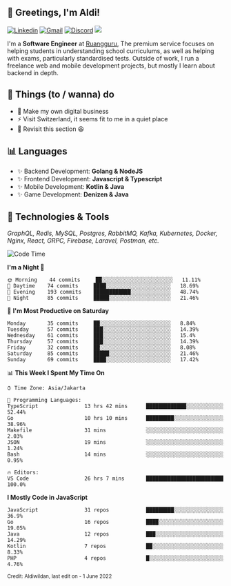 <!-- Greetings -->
## 👋 Greetings, I'm Aldi!

<!-- Social Media -->
[![Linkedin](https://img.shields.io/badge/-aldiwildan-blue?style=flat&logo=Linkedin&logoColor=white)](https://www.linkedin.com/in/aldiwildan/)
[![Gmail](https://img.shields.io/badge/-aldiwild77@gmail.com-c14438?style=flat&logo=Gmail&logoColor=white)](mailto:aldiwild77@gmail.com)
[![Discord](https://img.shields.io/badge/-Chroma-5663F7?style=flat&logo=Discord&logoColor=white)](https://discord.gg/BUxraQ8)
![](https://komarev.com/ghpvc/?username=aldiwildan77&label=Visitor&color=2bbc8a)

<!-- Introduction -->
I'm a **Software Engineer** at [Ruangguru](https://ruangguru.com), The premium service focuses on helping students in understanding school curriculums, as well as helping with exams, particularly standardised tests. Outside of work, I run a freelance web and mobile development projects, but mostly I learn about backend in depth.

## 📃 Things (to / wanna) do
- 🐝 Make my own digital business
- ⚡ Visit Switzerland, it seems fit to me in a quiet place
- 🌱 Revisit this section 😆

## 📊 Languages
- ✨ Backend Development: **Golang & NodeJS**
- ✨ Frontend Development: **Javascript & Typescript**
- ✨ Mobile Development: **Kotlin & Java**
- ✨ Game Development: **Denizen & Java**

## 🔧 Technologies & Tools
*GraphQL, Redis, MySQL, Postgres, RabbitMQ, Kafka, Kubernetes, Docker, Nginx, React, GRPC, Firebase, Laravel, Postman, etc.*

<!--START_SECTION:waka-->
![Code Time](http://img.shields.io/badge/Code%20Time-0%20secs-blue)

**I'm a Night 🦉** 

```text
🌞 Morning    44 commits     ██░░░░░░░░░░░░░░░░░░░░░░░   11.11% 
🌆 Daytime    74 commits     ████░░░░░░░░░░░░░░░░░░░░░   18.69% 
🌃 Evening    193 commits    ████████████░░░░░░░░░░░░░   48.74% 
🌙 Night      85 commits     █████░░░░░░░░░░░░░░░░░░░░   21.46%

```
📅 **I'm Most Productive on Saturday** 

```text
Monday       35 commits     ██░░░░░░░░░░░░░░░░░░░░░░░   8.84% 
Tuesday      57 commits     ███░░░░░░░░░░░░░░░░░░░░░░   14.39% 
Wednesday    61 commits     ███░░░░░░░░░░░░░░░░░░░░░░   15.4% 
Thursday     57 commits     ███░░░░░░░░░░░░░░░░░░░░░░   14.39% 
Friday       32 commits     ██░░░░░░░░░░░░░░░░░░░░░░░   8.08% 
Saturday     85 commits     █████░░░░░░░░░░░░░░░░░░░░   21.46% 
Sunday       69 commits     ████░░░░░░░░░░░░░░░░░░░░░   17.42%

```


📊 **This Week I Spent My Time On** 

```text
⌚︎ Time Zone: Asia/Jakarta

💬 Programming Languages: 
TypeScript               13 hrs 42 mins      █████████████░░░░░░░░░░░░   52.44% 
Go                       10 hrs 10 mins      █████████░░░░░░░░░░░░░░░░   38.96% 
Makefile                 31 mins             ░░░░░░░░░░░░░░░░░░░░░░░░░   2.03% 
JSON                     19 mins             ░░░░░░░░░░░░░░░░░░░░░░░░░   1.24% 
Bash                     14 mins             ░░░░░░░░░░░░░░░░░░░░░░░░░   0.95%

🔥 Editors: 
VS Code                  26 hrs 7 mins       █████████████████████████   100.0%

```

**I Mostly Code in JavaScript** 

```text
JavaScript               31 repos            █████████░░░░░░░░░░░░░░░░   36.9% 
Go                       16 repos            ████░░░░░░░░░░░░░░░░░░░░░   19.05% 
Java                     12 repos            ███░░░░░░░░░░░░░░░░░░░░░░   14.29% 
Kotlin                   7 repos             ██░░░░░░░░░░░░░░░░░░░░░░░   8.33% 
PHP                      4 repos             █░░░░░░░░░░░░░░░░░░░░░░░░   4.76%

```



<!--END_SECTION:waka-->

<sub>Credit: Aldiwildan, last edit on - 1 June 2022</sub>
